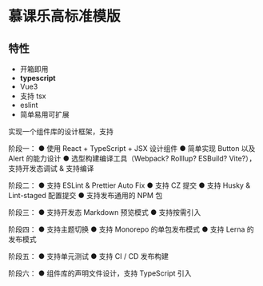 # 慕课乐高标准模版

## 特性
* 开箱即用
* **typescript** 
* Vue3
* 支持 tsx
* eslint
* 简单易用可扩展

实现一个组件库的设计框架，支持

阶段一：
● 使用 React + TypeScript + JSX 设计组件
● 简单实现 Button 以及 Alert 的能力设计
● 选型构建编译工具（Webpack? Rolllup? ESBuild? Vite?），支持开发态调试 &  支持编译

阶段二：
● 支持 ESLint & Prettier Auto Fix
● 支持 CZ 提交
● 支持 Husky & Lint-staged 配置提交
● 支持发布通用的 NPM 包

阶段三：
● 支持开发态 Markdown 预览模式
● 支持按需引入

阶段四：
● 支持主题切换
● 支持 Monorepo 的单包发布模式
● 支持 Lerna 的发布模式

阶段五：
● 支持单元测试
● 支持 CI / CD 发布构建

阶段六：
● 组件库的声明文件设计，支持 TypeScript 引入
